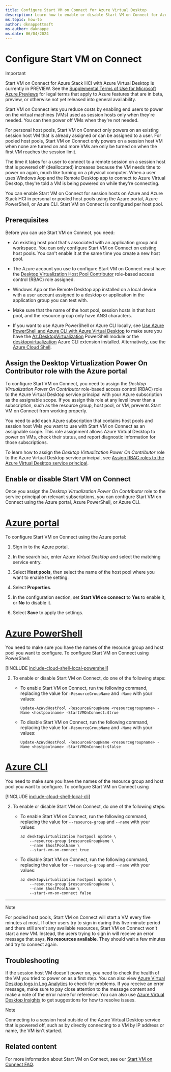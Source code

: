 ```yaml
---
title: Configure Start VM on Connect for Azure Virtual Desktop
description: Learn how to enable or disable Start VM on Connect for Azure Virtual Desktop to power on session host virtual machines only when they're needed.
ms.topic: how-to
author: dknappettmsft
ms.author: daknappe
ms.date: 06/04/2024
---
```


# Configure Start VM on Connect

> [!IMPORTANT]
> Start VM on Connect for Azure Stack HCI with Azure Virtual Desktop is currently in PREVIEW. See the [Supplemental Terms of Use for Microsoft Azure Previews](https://azure.microsoft.com/support/legal/preview-supplemental-terms/) for legal terms that apply to Azure features that are in beta, preview, or otherwise not yet released into general availability.

Start VM on Connect lets you reduce costs by enabling end users to power on the virtual machines (VMs) used as session hosts only when they're needed. You can then power off VMs when they're not needed.

For personal host pools, Start VM on Connect only powers on an existing session host VM that is already assigned or can be assigned to a user. For pooled host pools, Start VM on Connect only powers on a session host VM when none are turned on and more VMs are only be turned on when the first VM reaches the session limit.

The time it takes for a user to connect to a remote session on a session host that is powered off (deallocated) increases because the VM needs time to power on again, much like turning on a physical computer. When a user uses Windows App and the Remote Desktop app to connect to Azure Virtual Desktop, they're told a VM is being powered on while they're connecting.

You can enable Start VM on Connect for session hosts on Azure and Azure Stack HCI in personal or pooled host pools using the Azure portal, Azure PowerShell, or Azure CLI. Start VM on Connect is configured per host pool.

## Prerequisites

Before you can use Start VM on Connect, you need:

- An existing host pool that's associated with an application group and workspace. You can only configure Start VM on Connect on existing host pools. You can't enable it at the same time you create a new host pool.

- The Azure account you use to configure Start VM on Connect must have the [Desktop Virtualization Host Pool Contributor](rbac.md#desktop-virtualization-host-pool-contributor) role-based access control (RBAC) role assigned.

- Windows App or the Remote Desktop app installed on a local device with a user account assigned to a desktop or application in the application group you can test with.

- Make sure that the name of the host pool, session hosts in that host pool, and the resource group only have ANSI characters.

- If you want to use Azure PowerShell or Azure CLI locally, see [Use Azure PowerShell and Azure CLI with Azure Virtual Desktop](cli-powershell.md) to make sure you have the [Az.DesktopVirtualization](/powershell/module/az.desktopvirtualization) PowerShell module or the [desktopvirtualization](/cli/azure/desktopvirtualization) Azure CLI extension installed. Alternatively, use the [Azure Cloud Shell](../cloud-shell/overview.md).

## Assign the Desktop Virtualization Power On Contributor role with the Azure portal

To configure Start VM on Connect, you need to assign the *Desktop Virtualization Power On Contributor* role-based access control (RBAC) role to the Azure Virtual Desktop service principal with your Azure subscription as the assignable scope. If you assign this role at any level lower than a subscription, such as the resource group, host pool, or VM, prevents Start VM on Connect from working properly.

You need to add each Azure subscription that contains host pools and session host VMs you want to use with Start VM on Connect as an assignable scope. This role assignment allows Azure Virtual Desktop to power on VMs, check their status, and report diagnostic information for those subscriptions.

To learn how to assign the *Desktop Virtualization Power On Contributor* role to the Azure Virtual Desktop service principal, see [Assign RBAC roles to the Azure Virtual Desktop service principal](service-principal-assign-roles.md).

## Enable or disable Start VM on Connect

Once you assign the *Desktop Virtualization Power On Contributor* role to the service principal on relevant subscriptions, you can configure Start VM on Connect using the Azure portal, Azure PowerShell, or Azure CLI.

# [Azure portal](#tab/azure-portal)

To configure Start VM on Connect using the Azure portal:

1. Sign in to the [Azure portal](https://portal.azure.com).

1. In the search bar, enter *Azure Virtual Desktop* and select the matching service entry.

1. Select **Host pools**, then select the name of the host pool where you want to enable the setting.

1. Select **Properties**.

1. In the configuration section, set **Start VM on connect** to **Yes** to enable it, or **No** to disable it.

2. Select **Save** to apply the settings.

# [Azure PowerShell](#tab/azure-powershell)

You need to make sure you have the names of the resource group and host pool you want to configure. To configure Start VM on Connect using PowerShell:

[!INCLUDE [include-cloud-shell-local-powershell](includes/include-cloud-shell-local-powershell.md)]

2. To enable or disable Start VM on Connect, do one of the following steps:

   - To enable Start VM on Connect, run the following command, replacing the value for `-ResourceGroupName` and `-Name` with your values:

      ```azurepowershell
      Update-AzWvdHostPool -ResourceGroupName <resourcegroupname> -Name <hostpoolname> -StartVMOnConnect:$true
      ```

   - To disable Start VM on Connect, run the following command, replacing the value for `-ResourceGroupName` and `-Name` with your values:

      ```azurepowershell
      Update-AzWvdHostPool -ResourceGroupName <resourcegroupname> -Name <hostpoolname> -StartVMOnConnect:$false
      ```

# [Azure CLI](#tab/azure-cli)

You need to make sure you have the names of the resource group and host pool you want to configure. To configure Start VM on Connect using

[!INCLUDE [include-cloud-shell-local-cli](includes/include-cloud-shell-local-cli.md)]

2. To enable or disable Start VM on Connect, do one of the following steps:

   - To enable Start VM on Connect, run the following command, replacing the value for `--resource-group` and `--name` with your values:

      ```azurecli
      az desktopvirtualization hostpool update \
          --resource-group $resourceGroupName \
          --name $hostPoolName \
          --start-vm-on-connect true
      ```

   - To disable Start VM on Connect, run the following command, replacing the value for `--resource-group` and `--name` with your values:

      ```azurecli
      az desktopvirtualization hostpool update \
          --resource-group $resourceGroupName \
          --name $hostPoolName \
          --start-vm-on-connect false
      ```

---

> [!NOTE]
> For pooled host pools, Start VM on Connect will start a VM every five minutes at most. If other users try to sign in during this five-minute period and there still aren't any available resources, Start VM on Connect won't start a new VM. Instead, the users trying to sign in will receive an error message that says, **No resources available**. They should wait a few minutes and try to connect again.

## Troubleshooting

If the session host VM doesn't power on, you need to check the health of the VM you tried to power on as a first step. You can also view [Azure Virtual Desktop logs in Log Analytics](diagnostics-log-analytics.md) to check for problems. If you receive an error message, make sure to pay close attention to the message content and make a note of the error name for reference. You can also use [Azure Virtual Desktop Insights](insights.md) to get suggestions for how to resolve issues.

> [!NOTE]
> Connecting to a session host outside of the Azure Virtual Desktop service that is powered off, such as by directly connecting to a VM by IP address or name, the VM isn't started.

## Related content

For more information about Start VM on Connect, see our [Start VM on Connect FAQ](start-virtual-machine-connect-faq.md).
